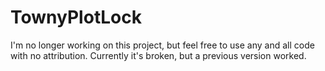 # TownyPlotLock

I'm no longer working on this project, but feel free to use any and all code with no attribution.  Currently it's broken, but a previous version worked.
